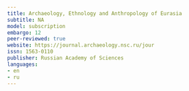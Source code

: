 ```yaml
---
title: Archaeology, Ethnology and Anthropology of Eurasia
subtitle: NA
model: subscription
embargo: 12
peer-reviewed: true
website: https://journal.archaeology.nsc.ru/jour
issn: 1563-0110
publisher: Russian Academy of Sciences
languages:
- en
- ru
---
```

